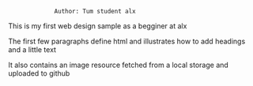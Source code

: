                  Author: Tum student alx
This is my first web design sample as a begginer at alx

The first few paragraphs define html and illustrates how to add headings and a little text

It also contains an image resource fetched from a local storage and uploaded to github